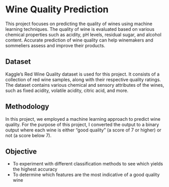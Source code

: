 # Wine Quality Prediction

This project focuses on predicting the quality of wines using machine learning techniques. The quality of wine is evaluated based on various chemical properties such as acidity, pH levels, residual sugar, and alcohol content. Accurate prediction of wine quality can help winemakers and sommeliers assess and improve their products.

## Dataset
Kaggle’s Red Wine Quality dataset is used for this project. It consists of a collection of red wine samples, along with their respective quality ratings. The dataset contains various chemical and sensory attributes of the wines, such as fixed acidity, volatile acidity, citric acid, and more.

## Methodology
In this project, we employed a machine learning approach to predict wine quality. For the purpose of this project, I converted the output to a binary output where each wine is either “good quality” (a score of 7 or higher) or not (a score below 7).

## Objective
* To experiment with different classification methods to see which yields the highest accuracy
* To determine which features are the most indicative of a good quality wine
